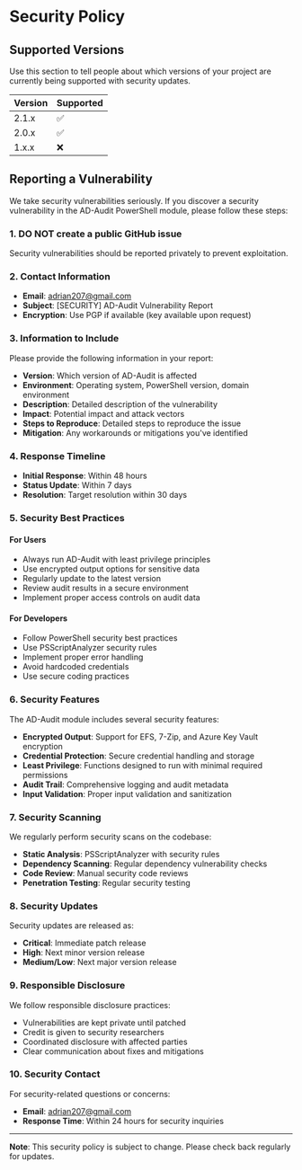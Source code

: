 # Security Policy

## Supported Versions

Use this section to tell people about which versions of your project are
currently being supported with security updates.

| Version | Supported          |
| ------- | ------------------ |
| 2.1.x   | :white_check_mark: |
| 2.0.x   | :white_check_mark: |
| 1.x.x   | :x:                |

## Reporting a Vulnerability

We take security vulnerabilities seriously. If you discover a security vulnerability in the AD-Audit PowerShell module, please follow these steps:

### 1. **DO NOT** create a public GitHub issue
Security vulnerabilities should be reported privately to prevent exploitation.

### 2. Contact Information
- **Email**: adrian207@gmail.com
- **Subject**: [SECURITY] AD-Audit Vulnerability Report
- **Encryption**: Use PGP if available (key available upon request)

### 3. Information to Include
Please provide the following information in your report:

- **Version**: Which version of AD-Audit is affected
- **Environment**: Operating system, PowerShell version, domain environment
- **Description**: Detailed description of the vulnerability
- **Impact**: Potential impact and attack vectors
- **Steps to Reproduce**: Detailed steps to reproduce the issue
- **Mitigation**: Any workarounds or mitigations you've identified

### 4. Response Timeline
- **Initial Response**: Within 48 hours
- **Status Update**: Within 7 days
- **Resolution**: Target resolution within 30 days

### 5. Security Best Practices

#### For Users
- Always run AD-Audit with least privilege principles
- Use encrypted output options for sensitive data
- Regularly update to the latest version
- Review audit results in a secure environment
- Implement proper access controls on audit data

#### For Developers
- Follow PowerShell security best practices
- Use PSScriptAnalyzer security rules
- Implement proper error handling
- Avoid hardcoded credentials
- Use secure coding practices

### 6. Security Features

The AD-Audit module includes several security features:

- **Encrypted Output**: Support for EFS, 7-Zip, and Azure Key Vault encryption
- **Credential Protection**: Secure credential handling and storage
- **Least Privilege**: Functions designed to run with minimal required permissions
- **Audit Trail**: Comprehensive logging and audit metadata
- **Input Validation**: Proper input validation and sanitization

### 7. Security Scanning

We regularly perform security scans on the codebase:

- **Static Analysis**: PSScriptAnalyzer with security rules
- **Dependency Scanning**: Regular dependency vulnerability checks
- **Code Review**: Manual security code reviews
- **Penetration Testing**: Regular security testing

### 8. Security Updates

Security updates are released as:
- **Critical**: Immediate patch release
- **High**: Next minor version release
- **Medium/Low**: Next major version release

### 9. Responsible Disclosure

We follow responsible disclosure practices:
- Vulnerabilities are kept private until patched
- Credit is given to security researchers
- Coordinated disclosure with affected parties
- Clear communication about fixes and mitigations

### 10. Security Contact

For security-related questions or concerns:
- **Email**: adrian207@gmail.com
- **Response Time**: Within 24 hours for security inquiries

---

**Note**: This security policy is subject to change. Please check back regularly for updates.
